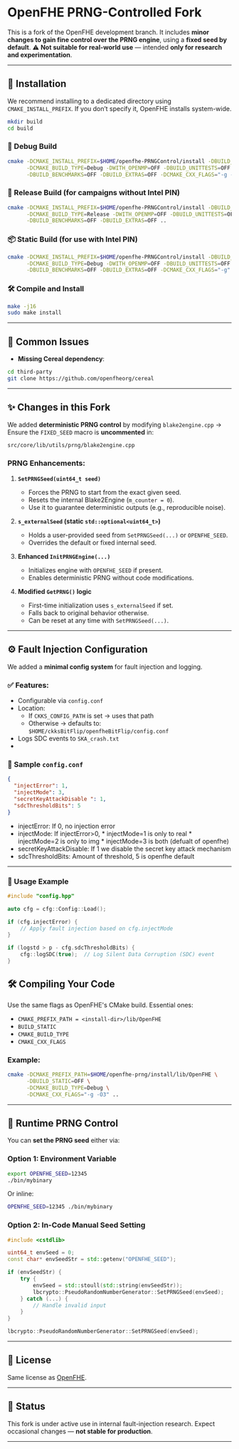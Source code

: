 # OpenFHE PRNG-Controlled Fork

This is a fork of the OpenFHE development branch.
It includes **minor changes to gain fine control over the PRNG engine**, using a **fixed seed by default**.
⚠️ **Not suitable for real-world use** — intended **only for research and experimentation**.

---

## 🔧 Installation

We recommend installing to a dedicated directory using `CMAKE_INSTALL_PREFIX`.
If you don’t specify it, OpenFHE installs system-wide.

```bash
mkdir build
cd build
```

### 🐞 Debug Build

```bash
cmake -DCMAKE_INSTALL_PREFIX=$HOME/openfhe-PRNGControl/install -DBUILD_STATIC=OFF -DBUILD_SHARED=ON \
      -DCMAKE_BUILD_TYPE=Debug -DWITH_OPENMP=OFF -DBUILD_UNITTESTS=OFF \
      -DBUILD_BENCHMARKS=OFF -DBUILD_EXTRAS=OFF -DCMAKE_CXX_FLAGS="-g -O0" ..
```

### 🚀 Release Build (for campaigns **without** Intel PIN)

```bash
cmake -DCMAKE_INSTALL_PREFIX=$HOME/openfhe-PRNGControl/install -DBUILD_STATIC=OFF -DBUILD_SHARED=ON \
      -DCMAKE_BUILD_TYPE=Release -DWITH_OPENMP=OFF -DBUILD_UNITTESTS=OFF \
      -DBUILD_BENCHMARKS=OFF -DBUILD_EXTRAS=OFF ..
```

### 📦 Static Build (for use **with** Intel PIN)

```bash
cmake -DCMAKE_INSTALL_PREFIX=$HOME/openfhe-PRNGControl/install -DBUILD_STATIC=ON -DBUILD_SHARED=OFF \
      -DCMAKE_BUILD_TYPE=Debug -DWITH_OPENMP=OFF -DBUILD_UNITTESTS=OFF \
      -DBUILD_BENCHMARKS=OFF -DBUILD_EXTRAS=OFF -DCMAKE_CXX_FLAGS="-g" ..
```

### 🛠️ Compile and Install

```bash
make -j16
sudo make install
```

---

## 🐛 Common Issues

- **Missing Cereal dependency**:

```bash
cd third-party
git clone https://github.com/openfheorg/cereal
```

---

## ✨ Changes in this Fork

We added **deterministic PRNG control** by modifying `blake2engine.cpp`
→ Ensure the `FIXED_SEED` macro is **uncommented** in:

```
src/core/lib/utils/prng/blake2engine.cpp
```

### PRNG Enhancements:

1. **`SetPRNGSeed(uint64_t seed)`**
   - Forces the PRNG to start from the exact given seed.
   - Resets the internal Blake2Engine (`m_counter = 0`).
   - Use it to guarantee deterministic outputs (e.g., reproducible noise).

2. **`s_externalSeed` (static `std::optional<uint64_t>`)**
   - Holds a user-provided seed from `SetPRNGSeed(...)` or `OPENFHE_SEED`.
   - Overrides the default or fixed internal seed.

3. **Enhanced `InitPRNGEngine(...)`**
   - Initializes engine with `OPENFHE_SEED` if present.
   - Enables deterministic PRNG without code modifications.

4. **Modified `GetPRNG()` logic**
   - First-time initialization uses `s_externalSeed` if set.
   - Falls back to original behavior otherwise.
   - Can be reset at any time with `SetPRNGSeed(...)`.

---

## ⚙️ Fault Injection Configuration

We added a **minimal config system** for fault injection and logging.

### ✅ Features:

- Configurable via `config.conf`
- Location:
  - If `CKKS_CONFIG_PATH` is set → uses that path
  - Otherwise → defaults to: `$HOME/ckksBitFlip/openfheBitFlip/config.conf`
- Logs SDC events to `SKA_crash.txt`
- 
### 📄 Sample `config.conf`

```json
{
  "injectError": 1, 
  "injectMode": 3,
  "secretKeyAttackDisable ": 1, 
  "sdcThresholdBits": 5 
}
```
* injectError: If 0, no injection error
* injectMode: If injectError>0,
            * injectMode=1 is only to real
            * injectMode=2 is only to img
            * injectMode=3 is both (defualt of openfhe)
* secretKeyAttackDisable: If 1 we disable the secret key attack mechanism
* sdcThresholdBits: Amount of threshold, 5 is openfhe default
---
### 🧪 Usage Example

```cpp
#include "config.hpp"

auto cfg = cfg::Config::Load();

if (cfg.injectError) {
    // Apply fault injection based on cfg.injectMode
}

if (logstd > p - cfg.sdcThresholdBits) {
    cfg::logSDC(true);  // Log Silent Data Corruption (SDC) event
}
```



## 🛠️ Compiling Your Code

Use the same flags as OpenFHE's CMake build.
Essential ones:

- `CMAKE_PREFIX_PATH = <install-dir>/lib/OpenFHE`
- `BUILD_STATIC`
- `CMAKE_BUILD_TYPE`
- `CMAKE_CXX_FLAGS`

### Example:

```bash
cmake -DCMAKE_PREFIX_PATH=$HOME/openfhe-prng/install/lib/OpenFHE \
      -DBUILD_STATIC=OFF \
      -DCMAKE_BUILD_TYPE=Debug \
      -DCMAKE_CXX_FLAGS="-g -O3" ..
```

---

## 🔁 Runtime PRNG Control

You can **set the PRNG seed** either via:

### Option 1: Environment Variable

```bash
export OPENFHE_SEED=12345
./bin/mybinary
```

Or inline:

```bash
OPENFHE_SEED=12345 ./bin/mybinary
```

### Option 2: In-Code Manual Seed Setting

```cpp
#include <cstdlib>

uint64_t envSeed = 0;
const char* envSeedStr = std::getenv("OPENFHE_SEED");

if (envSeedStr) {
    try {
        envSeed = std::stoull(std::string(envSeedStr));
        lbcrypto::PseudoRandomNumberGenerator::SetPRNGSeed(envSeed);
    } catch (...) {
        // Handle invalid input
    }
}

lbcrypto::PseudoRandomNumberGenerator::SetPRNGSeed(envSeed);
```

---

## 📘 License

Same license as [OpenFHE](https://github.com/openfheorg/openfhe-development).

---

## 🧪 Status

This fork is under active use in internal fault-injection research.
Expect occasional changes — **not stable for production**.

---
